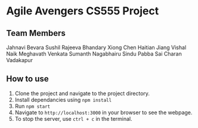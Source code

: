 # Agile Avengers CS555 Project

## Team Members
Jahnavi	Bevara
Sushil Rajeeva Bhandary
Xiong Chen
Haitian	Jiang
Vishal Naik	Meghavath
Venkata Sumanth	Nagabhairu
Sindu Pabba
Sai Charan Vadakapur

## How to use
1. Clone the project and navigate to the project directory.
2. Install dependancies using ` npm install `
3. Run ` npm start `
4. Navigate to `http://localhost:3000` in your browser to see the webpage.
5. To stop the server, use `ctrl + c` in the terminal.



